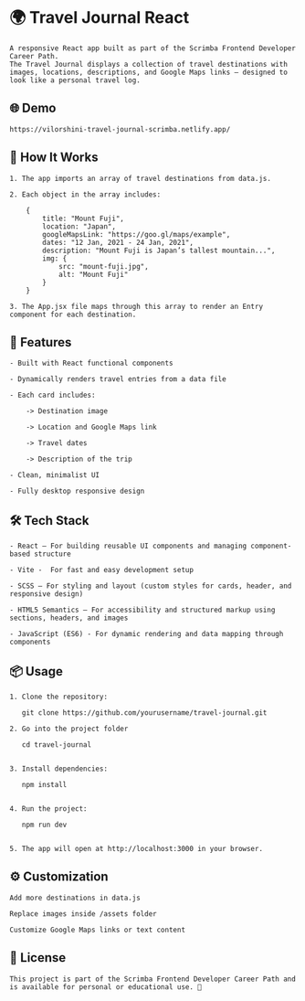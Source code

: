 # 🌍 Travel Journal React

    A responsive React app built as part of the Scrimba Frontend Developer Career Path.
    The Travel Journal displays a collection of travel destinations with images, locations, descriptions, and Google Maps links — designed to look like a personal travel log.


## 🌐 Demo

    https://vilorshini-travel-journal-scrimba.netlify.app/


## 📁 How It Works

    1. The app imports an array of travel destinations from data.js.

    2. Each object in the array includes:

        {
            title: "Mount Fuji",
            location: "Japan",
            googleMapsLink: "https://goo.gl/maps/example",
            dates: "12 Jan, 2021 - 24 Jan, 2021",
            description: "Mount Fuji is Japan’s tallest mountain...",
            img: {
                src: "mount-fuji.jpg",
                alt: "Mount Fuji"
            }
        }

    3. The App.jsx file maps through this array to render an Entry component for each destination.


## 🚀 Features

    - Built with React functional components

    - Dynamically renders travel entries from a data file

    - Each card includes:

        -> Destination image

        -> Location and Google Maps link

        -> Travel dates

        -> Description of the trip

    - Clean, minimalist UI

    - Fully desktop responsive design


## 🛠️ Tech Stack

    - React – For building reusable UI components and managing component-based structure
    
    - Vite -  For fast and easy development setup

    - SCSS – For styling and layout (custom styles for cards, header, and responsive design)

    - HTML5 Semantics – For accessibility and structured markup using sections, headers, and images
    
    - JavaScript (ES6) - For dynamic rendering and data mapping through components


## 📦 Usage

    1. Clone the repository:

       git clone https://github.com/yourusername/travel-journal.git

    2. Go into the project folder

       cd travel-journal


    3. Install dependencies:
    
       npm install


    4. Run the project:

       npm run dev


    5. The app will open at http://localhost:3000 in your browser.


## ⚙️ Customization

    Add more destinations in data.js

    Replace images inside /assets folder

    Customize Google Maps links or text content


## 📄 License

    This project is part of the Scrimba Frontend Developer Career Path and is available for personal or educational use. 🤗